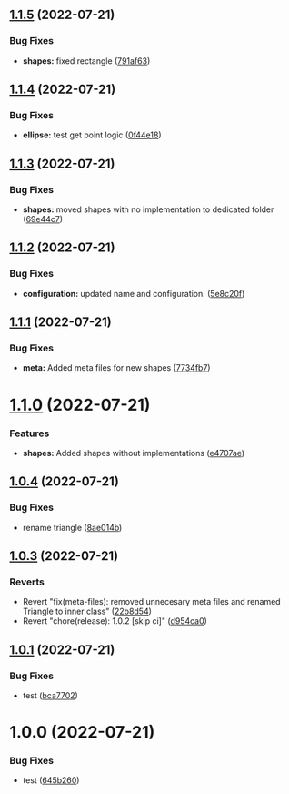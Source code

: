## [1.1.5](https://github.com/zacharysnewman/shaper/compare/v1.1.4...v1.1.5) (2022-07-21)


### Bug Fixes

* **shapes:** fixed rectangle ([791af63](https://github.com/zacharysnewman/shaper/commit/791af63403afacc38bfa12b5ec2c1884a74009cd))

## [1.1.4](https://github.com/zacharysnewman/shaper/compare/v1.1.3...v1.1.4) (2022-07-21)


### Bug Fixes

* **ellipse:** test get point logic ([0f44e18](https://github.com/zacharysnewman/shaper/commit/0f44e1888cb66122732a148cc30f253b8275135e))

## [1.1.3](https://github.com/zacharysnewman/shaper/compare/v1.1.2...v1.1.3) (2022-07-21)


### Bug Fixes

* **shapes:** moved shapes with no implementation to dedicated folder ([69e44c7](https://github.com/zacharysnewman/shaper/commit/69e44c7676b57caff134b14ffb3bb8a2af2aef44))

## [1.1.2](https://github.com/zacharysnewman/shaper/compare/v1.1.1...v1.1.2) (2022-07-21)


### Bug Fixes

* **configuration:** updated name and configuration. ([5e8c20f](https://github.com/zacharysnewman/shaper/commit/5e8c20f7c0fe017fc2c18eec4c77eead9d642646))

## [1.1.1](https://github.com/zacharysnewman/shape-calculations/compare/v1.1.0...v1.1.1) (2022-07-21)


### Bug Fixes

* **meta:** Added meta files for new shapes ([7734fb7](https://github.com/zacharysnewman/shape-calculations/commit/7734fb76277ac9d510b548cb47812d0515a99f86))

# [1.1.0](https://github.com/zacharysnewman/shape-calculations/compare/v1.0.4...v1.1.0) (2022-07-21)


### Features

* **shapes:** Added shapes without implementations ([e4707ae](https://github.com/zacharysnewman/shape-calculations/commit/e4707aee62eb92763b8a110373a1c190ab533197))

## [1.0.4](https://github.com/zacharysnewman/shape-calculations/compare/v1.0.3...v1.0.4) (2022-07-21)


### Bug Fixes

* rename triangle ([8ae014b](https://github.com/zacharysnewman/shape-calculations/commit/8ae014b2bd196abf9fcd12cb6f08a32721728d15))

## [1.0.3](https://github.com/zacharysnewman/shape-calculations/compare/v1.0.2...v1.0.3) (2022-07-21)


### Reverts

* Revert "fix(meta-files): removed unnecesary meta files and renamed Triangle to inner class" ([22b8d54](https://github.com/zacharysnewman/shape-calculations/commit/22b8d544af28ae26720b634b05edb8d6fe8f79b7))
* Revert "chore(release): 1.0.2 [skip ci]" ([d954ca0](https://github.com/zacharysnewman/shape-calculations/commit/d954ca0b11abcb5bcb5913eff78425c3c5cb5222))

## [1.0.1](https://github.com/zacharysnewman/shape-calculations/compare/v1.0.0...v1.0.1) (2022-07-21)


### Bug Fixes

* test ([bca7702](https://github.com/zacharysnewman/shape-calculations/commit/bca7702131711bc8831def03dfe6003048f1671f))

# 1.0.0 (2022-07-21)


### Bug Fixes

* test ([645b260](https://github.com/zacharysnewman/shape-calculations/commit/645b26017a734b34da1880612c9cf6cfb6d73073))
